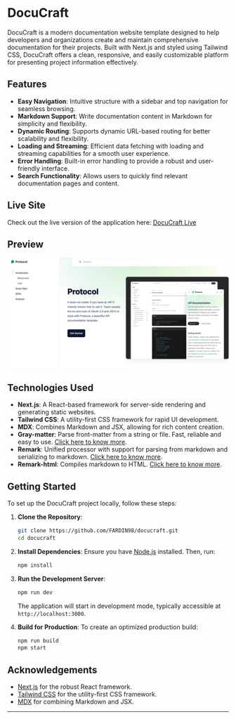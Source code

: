 # DocuCraft

DocuCraft is a modern documentation website template designed to help developers and organizations create and maintain comprehensive documentation for their projects. Built with Next.js and styled using Tailwind CSS, DocuCraft offers a clean, responsive, and easily customizable platform for presenting project information effectively.

## Features

- **Easy Navigation**: Intuitive structure with a sidebar and top navigation for seamless browsing.
- **Markdown Support**: Write documentation content in Markdown for simplicity and flexibility.
- **Dynamic Routing**: Supports dynamic URL-based routing for better scalability and flexibility.
- **Loading and Streaming**: Efficient data fetching with loading and streaming capabilities for a smooth user experience.
- **Error Handling**: Built-in error handling to provide a robust and user-friendly interface.
- **Search Functionality**: Allows users to quickly find relevant documentation pages and content.

## Live Site

Check out the live version of the application here: [DocuCraft Live](https://docucraft-eta.vercel.app/)

## Preview

![Docucraft Screenshot](public/docucraft-screenshot.png)

## Technologies Used

- **Next.js**: A React-based framework for server-side rendering and generating static websites.
- **Tailwind CSS**: A utility-first CSS framework for rapid UI development.
- **MDX**: Combines Markdown and JSX, allowing for rich content creation.
- **Gray-matter**: Parse front-matter from a string or file. Fast, reliable and easy to use. [Click here to know more](https://www.npmjs.com/package/gray-matter).
- **Remark**: Unified processor with support for parsing from markdown and serializing to markdown. [Click here to know more](https://www.npmjs.com/package/remark).
- **Remark-html**: Compiles markdown to HTML. [Click here to know more](https://www.npmjs.com/package/remark-html).

## Getting Started

To set up the DocuCraft project locally, follow these steps:

1. **Clone the Repository**:
   ```bash
   git clone https://github.com/FARDIN98/docucraft.git
   cd docucraft
   ```

2. **Install Dependencies**:
   Ensure you have [Node.js](https://nodejs.org/) installed. Then, run:
   ```bash
   npm install
   ```

3. **Run the Development Server**:
   ```bash
   npm run dev
   ```
   The application will start in development mode, typically accessible at `http://localhost:3000`.

4. **Build for Production**:
   To create an optimized production build:
   ```bash
   npm run build
   npm start
   ```

## Acknowledgements

- [Next.js](https://nextjs.org/) for the robust React framework.
- [Tailwind CSS](https://tailwindcss.com/) for the utility-first CSS framework.
- [MDX](https://mdxjs.com/) for combining Markdown and JSX.

---

